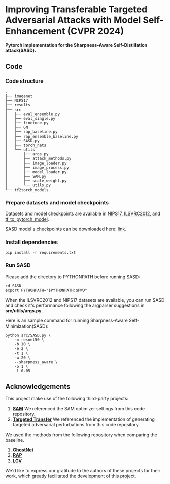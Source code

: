 # Improving Transferable Targeted Adversarial Attacks with Model Self-Enhancement (CVPR 2024)

**Pytorch implementation for the Sharpness-Aware Self-Distillation attack(SASD).**

## Code
### Code structure
```
.
├── imagenet
├── NIPS17
├── results
├── src
│   ├── eval_ensemble.py
│   ├── eval_single.py
│   ├── finetune.py
│   ├── GN
│   ├── rap_baseline.py
│   ├── rap_ensemble_baseline.py
│   ├── SASD.py
│   ├── torch_nets
│   └── utils
│       ├── args.py
│       ├── attack_methods.py
│       ├── image_loader.py
│       ├── image_process.py
│       ├── model_loader.py
│       ├── SAM.py
│       ├── scale_weight.py
│       └── utils.py
└── tf2torch_models
```

### Prepare datasets and model checkpoints
Datasets and model checkpoints are available in [NIPS17](https://www.kaggle.com/competitions/nips-2017-targeted-adversarial-attack/data), [ILSVRC2012](https://www.image-net.org/challenges/LSVRC/2012/), and [tf_to_pytorch_model](https://github.com/ylhz/tf_to_pytorch_model).

SASD model's checkpoints can be downloaded here: [link](https://drive.google.com/drive/folders/1CsNN53GYy9nFcJdSkS5Pcy_faisMDRRh?usp=drive_link).

### Install dependencies
```
pip install -r requirements.txt
```

### Run SASD
Please add the directory to PYTHONPATH before running SASD:
```
cd SASD
export PYTHONPATH="$PYTHONPATH:$PWD"
```

When the ILSVRC2012 and NIPS17 datasets are available, you can run SASD and check it's performance following the argparser suggestions in **src/utils/args.py**.

Here is an sample command for running Sharpness-Aware Self-Minimization(SASD):
```
python src/SASD.py \
    -m resnet50 \
    -b 10 \
    -e 2 \
    -t 1 \
    -w 20 \
    --sharpness_aware \
    -o 1 \
    -l 0.05
```

## Acknowledgements
This project make use of the following third-party projects:

1. **[SAM](https://github.com/davda54/sam)** We referenced the SAM optimizer settings from this code repository.
2. **[Targeted Transfer](https://github.com/ZhengyuZhao/Targeted-Transfer)** We referenced the implementation of generating targeted adversarial perturbations from this code repository.

We used the methods from the following repository when comparing the baseline.

1. **[GhostNet](https://github.com/LiYingwei/ghost-network)**
2. **[RAP](https://github.com/SCLBD/Transfer_attack_RAP)**
3. **[LGV](https://github.com/Framartin/lgv-geometric-transferability)**

We'd like to express our gratitude to the authors of these projects for their work, which greatly facilitated the development of this project.
